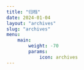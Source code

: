 ```yaml
---
title: "归档"
date: 2024-01-04
layout: "archives"
slug: "archives"
menu:
    main:
        weight: -70
        params:
            icon: archives
---
```


